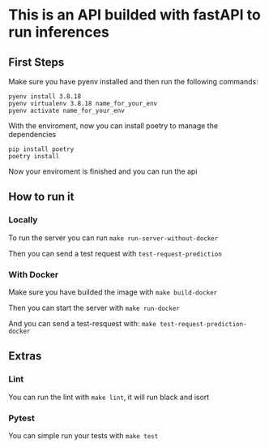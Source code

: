 # This is an API builded with fastAPI to run inferences

## First Steps
Make sure you have pyenv installed and then run the following commands:
```
pyenv install 3.8.18
pyenv virtualenv 3.8.18 name_for_your_env
pyenv activate name_for_your_env
```
With the enviroment, now you can install poetry to manage the dependencies
```
pip install poetry
poetry install
```
Now your enviroment is finished and you can run the api

## How to run it

### Locally
To run the server you can run
`make run-server-without-docker` 

Then you can send a test request with
`test-request-prediction`

### With Docker
Make sure you have builded the image with
`make build-docker`

Then you can start the server with
`make run-docker`

And you can send a test-resquest with:
`make test-request-prediction-docker` 

## Extras
### Lint
You can run the lint with `make lint`, it will run black and isort
### Pytest
You can simple run your tests with `make test` 
